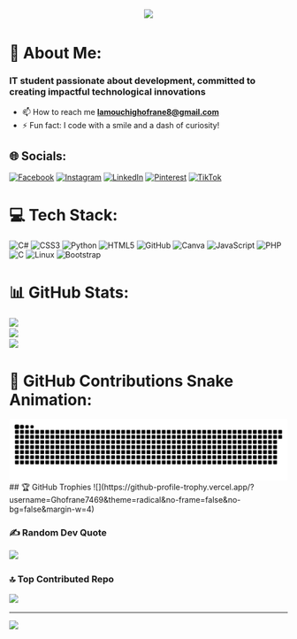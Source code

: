 <h1 align="center">
    <img src="https://readme-typing-svg.herokuapp.com/?font=Righteous&size=35&center=true&vCenter=true&width=500&height=70&duration=4000&lines=Hi+There!+👋;+I'm+Ghofrane+Lamouchi!;" />
</h1>  

# 💫 About Me:
### IT student passionate about development, committed to creating impactful technological innovations
- 📫 How to reach me **lamouchighofrane8@gmail.com**
- ⚡ Fun fact: I code with a smile and a dash of curiosity!

## 🌐 Socials:
[![Facebook](https://img.shields.io/badge/Facebook-%231877F2.svg?logo=Facebook&logoColor=white)](https://facebook.com/GhofraneLamouchi) 
[![Instagram](https://img.shields.io/badge/Instagram-%23E4405F.svg?logo=Instagram&logoColor=white)](https://instagram.com/ghofrane__lamouchi) 
[![LinkedIn](https://img.shields.io/badge/LinkedIn-%230077B5.svg?logo=linkedin&logoColor=white)](https://linkedin.com/in/ghofranelamouchi) 
[![Pinterest](https://img.shields.io/badge/Pinterest-%23E60023.svg?logo=Pinterest&logoColor=white)](https://pinterest.com/ghofranelamouchi6) 
[![TikTok](https://img.shields.io/badge/TikTok-%23000000.svg?logo=TikTok&logoColor=white)](https://tiktok.com/@ghofranelamouchi0)

# 💻 Tech Stack:
![C#](https://img.shields.io/badge/c%23-%23239120.svg?style=for-the-badge&logo=csharp&logoColor=white) 
![CSS3](https://img.shields.io/badge/css3-%231572B6.svg?style=for-the-badge&logo=css3&logoColor=white) 
![Python](https://img.shields.io/badge/python-3670A0?style=for-the-badge&logo=python&logoColor=ffdd54) 
![HTML5](https://img.shields.io/badge/html5-%23E34F26.svg?style=for-the-badge&logo=html5&logoColor=white) 
![GitHub](https://img.shields.io/badge/github-%23121011.svg?style=for-the-badge&logo=github&logoColor=white) 
![Canva](https://img.shields.io/badge/Canva-%2300C4CC.svg?style=for-the-badge&logo=Canva&logoColor=white) 
![JavaScript](https://img.shields.io/badge/javascript-%23323330.svg?style=for-the-badge&logo=javascript&logoColor=%23F7DF1E) 
![PHP](https://img.shields.io/badge/php-%23777BB4.svg?style=for-the-badge&logo=php&logoColor=white) 
![C](https://img.shields.io/badge/c-%2300599C.svg?style=for-the-badge&logo=c&logoColor=white)
![Linux](https://img.shields.io/badge/linux-%23FCC624.svg?style=for-the-badge&logo=linux&logoColor=black)
![Bootstrap](https://img.shields.io/badge/bootstrap-%23563D7C.svg?style=for-the-badge&logo=bootstrap&logoColor=white)

# 📊 GitHub Stats:
![](https://github-readme-stats.vercel.app/api?username=Ghofrane7469&theme=ambient_gradient&hide_border=false&include_all_commits=false&count_private=false)<br/>
![](https://github-readme-streak-stats.herokuapp.com/?user=Ghofrane7469&theme=ambient_gradient&hide_border=false)<br/>
![](https://github-readme-stats.vercel.app/api/top-langs/?username=Ghofrane7469&theme=ambient_gradient&hide_border=false&include_all_commits=false&count_private=false&layout=compact)

# 🐍 GitHub Contributions Snake Animation:
<img src="https://github.com/Ghofrane7469/Ghofrane7469/blob/output/snake.svg" alt="Top Contributed Repo"/>
## 🏆 GitHub Trophies
![](https://github-profile-trophy.vercel.app/?username=Ghofrane7469&theme=radical&no-frame=false&no-bg=false&margin-w=4)

### ✍️ Random Dev Quote
![](https://quotes-github-readme.vercel.app/api?type=horizontal&theme=radical)

### 🔝 Top Contributed Repo
![](https://github-contributor-stats.vercel.app/api?username=Ghofrane7469&limit=5&theme=ambient_gradient&combine_all_yearly_contributions=true)

---
[![](https://visitcount.itsvg.in/api?id=Ghofrane7469&icon=0&color=10)](https://visitcount.itsvg.in)

<!-- Proudly created with GPRM (https://gprm.itsvg.in) -->

